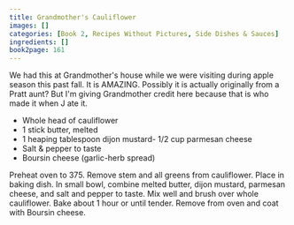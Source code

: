 ```yaml
---
title: Grandmother's Cauliflower
images: []
categories: [Book 2, Recipes Without Pictures, Side Dishes & Sauces]
ingredients: []
book2page: 161
---
```


We had this at Grandmother's house while we were visiting during apple season this past fall. It is AMAZING. Possibly it is actually originally from a Pratt aunt? But I'm giving Grandmother credit here because that is who made it when J ate it. 

- Whole head of cauliflower
- 1 stick butter, melted
- 1 heaping tablespoon dijon mustard- 1/2 cup parmesan cheese
- Salt & pepper to taste
- Boursin cheese (garlic-herb spread)

Preheat oven to 375. Remove stem and all greens from cauliflower. Place in baking dish. In small bowl, combine melted butter, dijon mustard, parmesan cheese, and salt and pepper to taste. Mix well and brush over whole cauliflower. Bake about 1 hour or until tender. Remove from oven and coat with Boursin cheese.